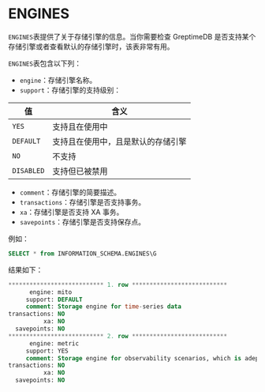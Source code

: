# ENGINES

`ENGINES`表提供了关于存储引擎的信息。当你需要检查 GreptimeDB 是否支持某个存储引擎或者查看默认的存储引擎时，该表非常有用。

`ENGINES`表包含以下列：

* `engine`：存储引擎名称。
* `support`：存储引擎的支持级别：

|值 | 含义|
| --- | --- |
| `YES` | 支持且在使用中 |
| `DEFAULT` | 支持且在使用中，且是默认的存储引擎 |
| `NO` | 不支持 |
| `DISABLED` | 支持但已被禁用 |


* `comment`：存储引擎的简要描述。
* `transactions`：存储引擎是否支持事务。
* `xa`：存储引擎是否支持 XA 事务。
* `savepoints`：存储引擎是否支持保存点。

例如：

```sql
SELECT * from INFORMATION_SCHEMA.ENGINES\G
```

结果如下：

```sql
*************************** 1. row ***************************
      engine: mito
     support: DEFAULT
     comment: Storage engine for time-series data
transactions: NO
          xa: NO
  savepoints: NO
*************************** 2. row ***************************
      engine: metric
     support: YES
     comment: Storage engine for observability scenarios, which is adept at handling a large number of small tables, making it particularly suitable for cloud-native monitoring
transactions: NO
          xa: NO
  savepoints: NO
```
